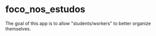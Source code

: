 # foco_nos_estudos
The goal of this app is to allow "students/workers" to better organize themselves.

